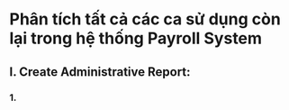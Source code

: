 # Phân tích tất cả các ca sử dụng còn lại trong hệ thống Payroll System
## I. Create Administrative Report:
### 1. 
